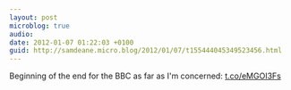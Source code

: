 ```yaml
---
layout: post
microblog: true
audio: 
date: 2012-01-07 01:22:03 +0100
guid: http://samdeane.micro.blog/2012/01/07/t155444045349523456.html
---
```

Beginning of the end for the BBC as far as I'm concerned: [t.co/eMGOI3Fs](http://t.co/eMGOI3Fs)
